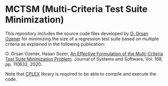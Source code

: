 # MCTSM (Multi-Criteria Test Suite Minimization)

This repository includes the source code files developed by [O. Orsan Ozener](https://faculty.ozyegin.edu.tr/orsano/) for minimizing the size of a regression test suite based on multiple criteria as explained in the following publication:

O. Orsan Ozener, Hasan Sozer, 
[An Effective Formulation of the Multi-Criteria Test Suite Minimization Problem](https://doi.org/10.1016/j.jss.2020.110632).
Journal of Systems and Software, Vol. 168, pp. 110632, 2020.

Note that [CPLEX](https://www.ibm.com/analytics/cplex-optimizer) library is required to be able to compile and execute the code.
